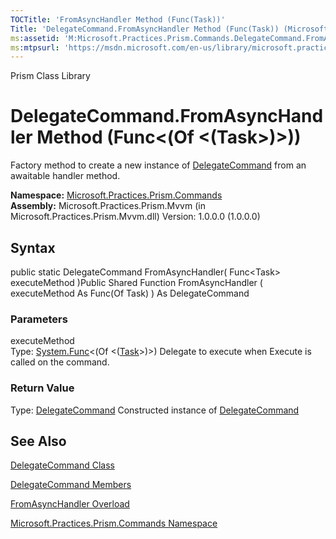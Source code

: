 ```yaml
---
TOCTitle: 'FromAsyncHandler Method (Func(Task))'
Title: 'DelegateCommand.FromAsyncHandler Method (Func(Task)) (Microsoft.Practices.Prism.Commands)'
ms:assetid: 'M:Microsoft.Practices.Prism.Commands.DelegateCommand.FromAsyncHandler(System.Func{System.Threading.Tasks.Task})'
ms:mtpsurl: 'https://msdn.microsoft.com/en-us/library/microsoft.practices.prism.commands.delegatecommand.fromasynchandler(v=pandp.50)'
---
```


Prism Class Library

DelegateCommand.FromAsyncHandler Method (Func&lt;(Of &lt;(Task&gt;)&gt;))
=============================================================================

Factory method to create a new instance of [DelegateCommand](https://msdn.microsoft.com/library/microsoft.practices.prism.commands.delegatecommand) from an awaitable handler method.

**Namespace:** [Microsoft.Practices.Prism.Commands](https://msdn.microsoft.com/library/microsoft.practices.prism.commands)
**Assembly:** Microsoft.Practices.Prism.Mvvm (in Microsoft.Practices.Prism.Mvvm.dll) Version: 1.0.0.0 (1.0.0.0)

## Syntax


public static DelegateCommand FromAsyncHandler( Func&lt;Task&gt; executeMethod )Public Shared Function FromAsyncHandler ( executeMethod As Func(Of Task) ) As DelegateCommand

### Parameters

executeMethod  
Type: [System.Func](http://msdn.microsoft.com/en-us/library/bb534960)&lt;(Of &lt;([Task](http://msdn.microsoft.com/en-us/library/dd235678)&gt;)&gt;)
Delegate to execute when Execute is called on the command.

### Return Value

Type: [DelegateCommand](https://msdn.microsoft.com/library/microsoft.practices.prism.commands.delegatecommand)
Constructed instance of [DelegateCommand](https://msdn.microsoft.com/library/microsoft.practices.prism.commands.delegatecommand)

See Also
--------


[DelegateCommand Class](https://msdn.microsoft.com/library/microsoft.practices.prism.commands.delegatecommand)

[DelegateCommand Members](https://msdn.microsoft.com/allmembers.t:microsoft.practices.prism.commands.delegatecommand)

[FromAsyncHandler Overload](https://msdn.microsoft.com/overload:microsoft.practices.prism.commands.delegatecommand.fromasynchandler)

[Microsoft.Practices.Prism.Commands Namespace](https://msdn.microsoft.com/library/microsoft.practices.prism.commands)
